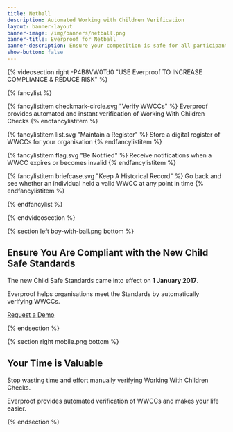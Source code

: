 ```yaml
---
title: Netball
description: Automated Working with Children Verification
layout: banner-layout
banner-image: /img/banners/netball.png
banner-title: Everproof for Netball
banner-description: Ensure your competition is safe for all participants.
show-button: false
---
```


{% videosection right -P4B8VW0Td0 "USE Everproof TO INCREASE COMPLIANCE & REDUCE RISK" %}

{% fancylist %}

{% fancylistitem checkmark-circle.svg "Verify WWCCs" %}
Everproof provides automated and instant verification of Working With Children Checks
{% endfancylistitem %}

{% fancylistitem list.svg "Maintain a Register" %}
Store a digital register of WWCCs for your organisation
{% endfancylistitem %}

{% fancylistitem flag.svg "Be Notified" %}
Receive notifications when a WWCC expires or becomes invalid
{% endfancylistitem %}

{% fancylistitem briefcase.svg "Keep A Historical Record" %}
Go back and see whether an individual held a valid WWCC at any point in time
{% endfancylistitem %}

{% endfancylist %}

{% endvideosection %}

{% section left boy-with-ball.png bottom %}

## Ensure You Are Compliant with the New Child Safe Standards

The new Child Safe Standards came into effect on **1 January 2017**.

Everproof helps organisations meet the Standards by automatically verifying WWCCs.

<a class='button inline' href='/demo?r={{ page.url | uri_escape }}'>Request a Demo</a>

{% endsection %}

{% section right mobile.png bottom %}

## Your Time is Valuable

Stop wasting time and effort manually verifying Working With Children Checks.

Everproof provides automated verification of WWCCs and makes your life easier.



{% endsection %}
